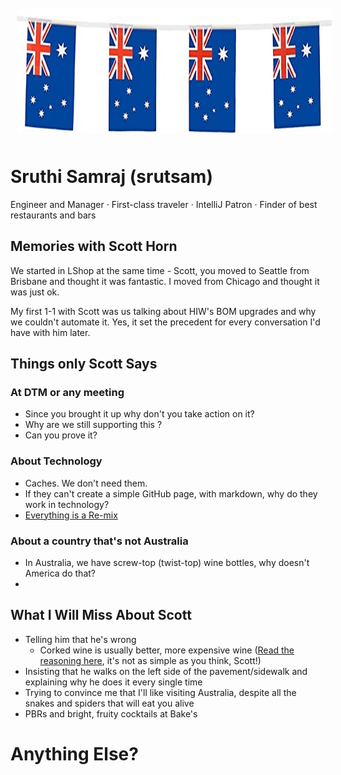 <img src="/images/aussie.jpg" alt="A Flag" style="float:center; margin:10px;" width="100%" height="200"/>

# Sruthi Samraj (srutsam)
Engineer and Manager · First-class traveler · IntelliJ Patron · Finder of best restaurants and bars

## Memories with Scott Horn
We started in LShop at the same time - Scott, you moved to Seattle from Brisbane and thought it was fantastic. I moved from Chicago and thought it was just ok.

My first 1-1 with Scott was us talking about HIW's BOM upgrades and why we couldn't automate it. Yes, it set the precedent for every conversation I'd have with him later.

## Things only Scott Says
### At DTM or any meeting
- Since you brought it up why don't you take action on it?
- Why are we still supporting this <insert name of any old codebase>?
- Can you prove it?

### About Technology
- Caches. We don't need them.
- If they can't create a simple GitHub page, with markdown, why do they work in technology?
- [Everything is a Re-mix](https://www.everythingisaremix.info/)

### About a country that's not Australia
- In Australia, we have screw-top (twist-top) wine bottles, why doesn't America do that?
-

## What I Will Miss About Scott
- Telling him that he's wrong
   - Corked wine is usually better, more expensive wine ([Read the reasoning here](https://www.npr.org/sections/thesalt/2014/01/02/259128689/cork-versus-screw-cap-dont-judge-a-wine-by-how-its-sealed), it's not as simple as you think, Scott!)
- Insisting that he walks on the left side of the pavement/sidewalk and explaining why he does it every single time
- Trying to convince me that I'll like visiting Australia, despite all the snakes and spiders that will eat you alive
- PBRs and bright, fruity cocktails at Bake's

# Anything Else?
<might add more here>

